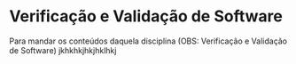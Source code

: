 # Verificação e Validação de Software
Para mandar os conteúdos daquela disciplina (OBS: Verificação e Validação de Software)
jkhkhkjhkjhklhkj